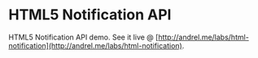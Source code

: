 # HTML5 Notification API

HTML5 Notification API demo. See it live @ [http://andrel.me/labs/html-notification](http://andrel.me/labs/html-notification).